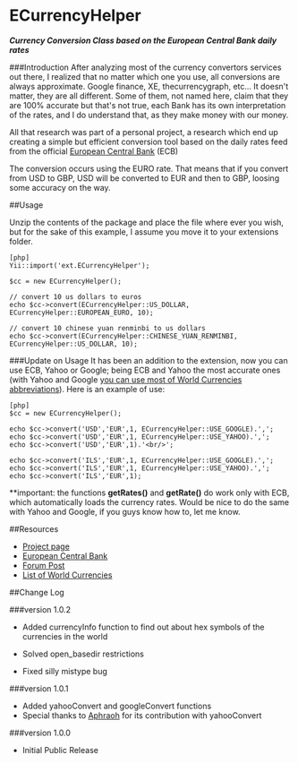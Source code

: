 ECurrencyHelper
===============
***Currency Conversion Class based on the European Central Bank daily rates***

###Introduction
After analyzing most of the currency convertors services out there, I realized that no matter which one you use, all conversions are always approximate. Google finance, XE, thecurrencygraph, etc... It doesn't matter, they are all different. Some of them, not named here, claim that they are 100% accurate but that's not true, each Bank has its own interpretation of the rates, and I do understand that, as they make money with our money.

All that research was part of a personal project, a research which end up creating a simple but efficient conversion tool based on the daily rates feed from the official [European Central Bank](http://www.ecb.int/home/html/index.en.html "European Central Bank") (ECB)

The conversion occurs using the EURO rate. That means that if you convert from USD to GBP, USD will be converted to EUR and then to GBP, loosing some accuracy on the way.

##Usage

Unzip the contents of the package and place the file where ever you wish, but for the sake of this example, I assume you move it to your extensions folder.
~~~
[php]
Yii::import('ext.ECurrencyHelper');

$cc = new ECurrencyHelper();

// convert 10 us dollars to euros
echo $cc->convert(ECurrencyHelper::US_DOLLAR, ECurrencyHelper::EUROPEAN_EURO, 10);

// convert 10 chinese yuan renminbi to us dollars
echo $cc->convert(ECurrencyHelper::CHINESE_YUAN_RENMINBI, ECurrencyHelper::US_DOLLAR, 10);

~~~

###Update on Usage
It has been an addition to the extension, now you can use ECB, Yahoo or Google; being ECB and Yahoo the most accurate ones (with Yahoo and Google [you can use most of World Currencies abbreviations](http://en.wikipedia.org/wiki/List_of_circulating_currencies "Circulating Currencies")). Here is an example of use:

~~~
[php]
$cc = new ECurrencyHelper();

echo $cc->convert('USD','EUR',1, ECurrencyHelper::USE_GOOGLE).',';
echo $cc->convert('USD','EUR',1, ECurrencyHelper::USE_YAHOO).',';
echo $cc->convert('USD','EUR',1).'<br/>';

echo $cc->convert('ILS','EUR',1, ECurrencyHelper::USE_GOOGLE).',';
echo $cc->convert('ILS','EUR',1, ECurrencyHelper::USE_YAHOO).',';
echo $cc->convert('ILS','EUR',1);
~~~
**important: the functions **getRates()** and **getRate()** do work only with ECB, which automatically loads the currency rates. Would be nice to do the same with Yahoo and Google, if you guys know how to, let me know.

##Resources
 * [Project page](http://www.ramirezcobos.com/)
 * [European Central Bank](http://www.ecb.int/home/html/index.en.html)
 * [Forum Post](http://www.yiiframework.com/forum/index.php?/topic/23523-ecurrencyhelper/page__p__114527__fromsearch__1#entry114527)
 * [List of World Currencies](http://en.wikipedia.org/wiki/List_of_circulating_currencies)

##Change Log

###version 1.0.2

- Added currencyInfo function to find out about hex symbols of the currencies in the world
- Solved open_basedir restrictions

- Fixed silly mistype bug

###version 1.0.1

- Added yahooConvert and googleConvert functions
- Special thanks to [Aphraoh](http://www.yiiframework.com/forum/index.php?/user/6213-aphraoh/ "Aphraoh") for its contribution with yahooConvert

###version 1.0.0

- Initial Public Release